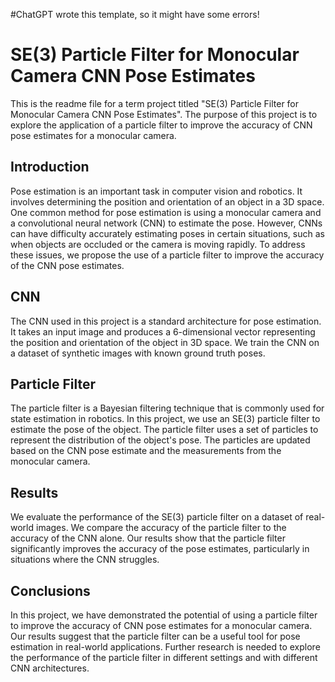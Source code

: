 #ChatGPT wrote this template, so it might have some errors!

# SE(3) Particle Filter for Monocular Camera CNN Pose Estimates

This is the readme file for a term project titled "SE(3) Particle Filter for Monocular Camera CNN Pose Estimates". The purpose of this project is to explore the application of a particle filter to improve the accuracy of CNN pose estimates for a monocular camera.

## Introduction
Pose estimation is an important task in computer vision and robotics. It involves determining the position and orientation of an object in a 3D space. One common method for pose estimation is using a monocular camera and a convolutional neural network (CNN) to estimate the pose. However, CNNs can have difficulty accurately estimating poses in certain situations, such as when objects are occluded or the camera is moving rapidly. To address these issues, we propose the use of a particle filter to improve the accuracy of the CNN pose estimates.

## CNN
The CNN used in this project is a standard architecture for pose estimation. It takes an input image and produces a 6-dimensional vector representing the position and orientation of the object in 3D space. We train the CNN on a dataset of synthetic images with known ground truth poses.

## Particle Filter
The particle filter is a Bayesian filtering technique that is commonly used for state estimation in robotics. In this project, we use an SE(3) particle filter to estimate the pose of the object. The particle filter uses a set of particles to represent the distribution of the object's pose. The particles are updated based on the CNN pose estimate and the measurements from the monocular camera.

## Results
We evaluate the performance of the SE(3) particle filter on a dataset of real-world images. We compare the accuracy of the particle filter to the accuracy of the CNN alone. Our results show that the particle filter significantly improves the accuracy of the pose estimates, particularly in situations where the CNN struggles.

## Conclusions
In this project, we have demonstrated the potential of using a particle filter to improve the accuracy of CNN pose estimates for a monocular camera. Our results suggest that the particle filter can be a useful tool for pose estimation in real-world applications. Further research is needed to explore the performance of the particle filter in different settings and with different CNN architectures.
